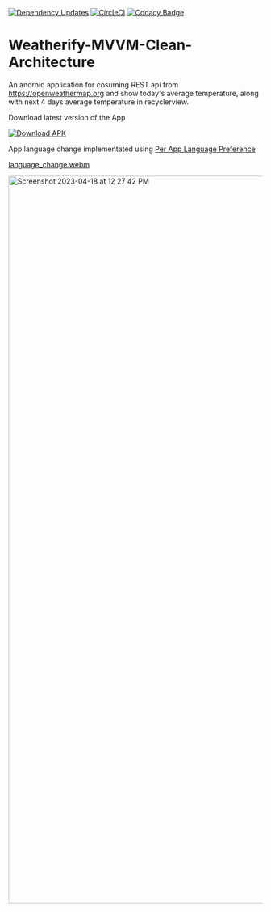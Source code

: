 [![Dependency Updates](https://github.com/bosankus/Weatherify-MVVM-Clean-Architecture/actions/workflows/check-dependecy-updates.yml/badge.svg)](https://github.com/bosankus/Weatherify-MVVM-Clean-Architecture/actions/workflows/check-dependecy-updates.yml)
[![CircleCI](https://dl.circleci.com/status-badge/img/gh/bosankus/Weatherify-MVVM-Clean-Architecture/tree/develop.svg?style=shield)](https://dl.circleci.com/status-badge/redirect/gh/bosankus/Weatherify-MVVM-Clean-Architecture/tree/develop)
[![Codacy Badge](https://app.codacy.com/project/badge/Grade/dda6430161e146518704730d9916dba7)](https://www.codacy.com/gh/bosankus/Weatherify-MVVM-Clean-Architecture/dashboard?utm_source=github.com&amp;utm_medium=referral&amp;utm_content=bosankus/Weatherify-MVVM-Clean-Architecture&amp;utm_campaign=Badge_Grade)

# Weatherify-MVVM-Clean-Architecture
An android application for cosuming REST api from https://openweathermap.org and show today's average temperature, along with next 4 days average temperature in recyclerview.

Download latest version of the App

[![Download APK](https://img.shields.io/badge/download-22272E.svg?style=for-the-badge&logo=android&logoColor=47954A)]( )

App language change implementated using [Per App Language Preference](https://developer.android.com/guide/topics/resources/app-languages#androidx-impl)


[language_change.webm](https://user-images.githubusercontent.com/46471379/232668914-23ff41d5-420b-45d5-bc48-afbe1d166ead.webm)

<img width="1440" alt="Screenshot 2023-04-18 at 12 27 42 PM" src="https://user-images.githubusercontent.com/46471379/232696523-773203e6-e751-4de3-8121-af5d04f8c453.png">
